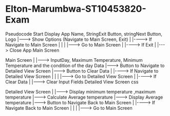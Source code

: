 # Elton-Marumbwa-ST10453820-Exam
Pseudocode
Start 
Display App Name, StringExit Button, stringNext Button, Logo 
|---> Show Options (Navigate to Main Screen, Exit) 
| 
|----> If Navigate to Main Screen 
|        | 
|        |---> Go to Main Screen 
| 
|----> If Exit 
| 
|---> Close App 
Main Screen 


Main Screen 
| 
|---> InputDay, Maximum Temperature, Minimum Temperature and the condition of the day  Data 
|---> Button to Navigate to Detailed View Screen 
|---> Button to Clear Data 
| 
|----> If Navigate to Detailed View Screen 
|        | 
|        |---> Go to Detailed View Screen 
| 
|----> If Clear Data 
| 
|---> Clear Input Fields 
Detailed View Screen 
css 

Detailed View Screen 
| 
|---> Display minimum temperature ,maximum temperature
|---> Calculate Average temperature
|---> Display Average temperature
|---> Button to Navigate Back to Main Screen 
| 
|----> If Navigate Back to Main Screen 
|        | 
|        |---> Go to Main Screen
